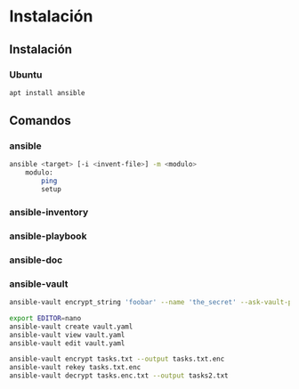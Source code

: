 # Instalación

## Instalación 
### Ubuntu
```bash
apt install ansible
```



## Comandos

### ansible
```bash
ansible <target> [-i <invent-file>] -m <modulo>
    modulo:
        ping
        setup
```

### ansible-inventory

### ansible-playbook

### ansible-doc

### ansible-vault
```bash
ansible-vault encrypt_string 'foobar' --name 'the_secret' --ask-vault-pass

export EDITOR=nano
ansible-vault create vault.yaml
ansible-vault view vault.yaml
ansible-vault edit vault.yaml

ansible-vault encrypt tasks.txt --output tasks.txt.enc
ansible-vault rekey tasks.txt.enc
ansible-vault decrypt tasks.enc.txt --output tasks2.txt
```

